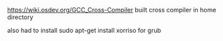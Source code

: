 https://wiki.osdev.org/GCC_Cross-Compiler
built cross compiler in home directory

also had to install
sudo apt-get install xorriso
for grub